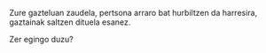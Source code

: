 Zure gazteluan zaudela, pertsona arraro bat hurbiltzen da harresira, gaztainak saltzen dituela esanez.

Zer egingo duzu?